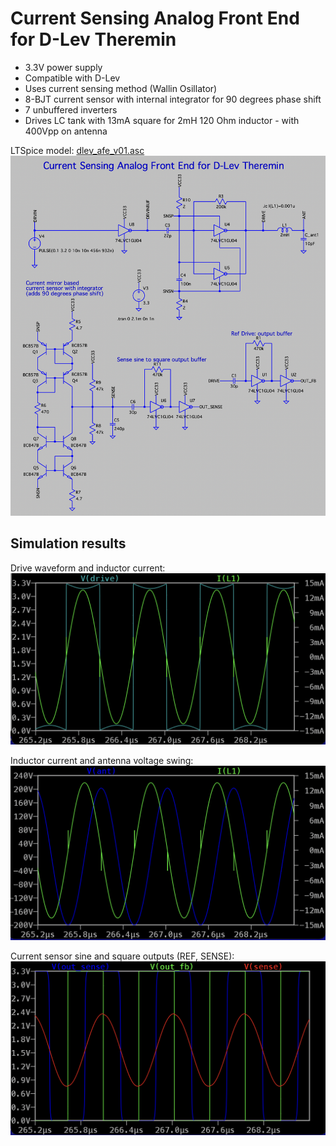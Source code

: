 Current Sensing Analog Front End for D-Lev Theremin
===================================================

* 3.3V power supply
* Compatible with D-Lev
* Uses current sensing method (Wallin Osillator)
* 8-BJT current sensor with internal integrator for 90 degrees phase shift
* 7 unbuffered inverters
* Drives LC tank with 13mA square for 2mH 120 Ohm inductor - with 400Vpp on antenna


LTSpice model: [dlev_afe_v01.asc](dlev_afe_v01.asc)
![Spice model](images/dlev_afe_v01_ltspice_model.png)




Simulation results
------------------

Drive waveform and inductor current: 
![Simulation results](images/dlev_afe_v01_sim_drive_and_inductor_current.png)

Inductor current and antenna voltage swing: 
![Simulation results](images/dlev_afe_v01_sim_inductor_current_and_antenna_voltage.png)

Current sensor sine and square outputs (REF, SENSE):
![Simulation results](images/dlev_afe_v01_sim_sense_and_outs.png)


